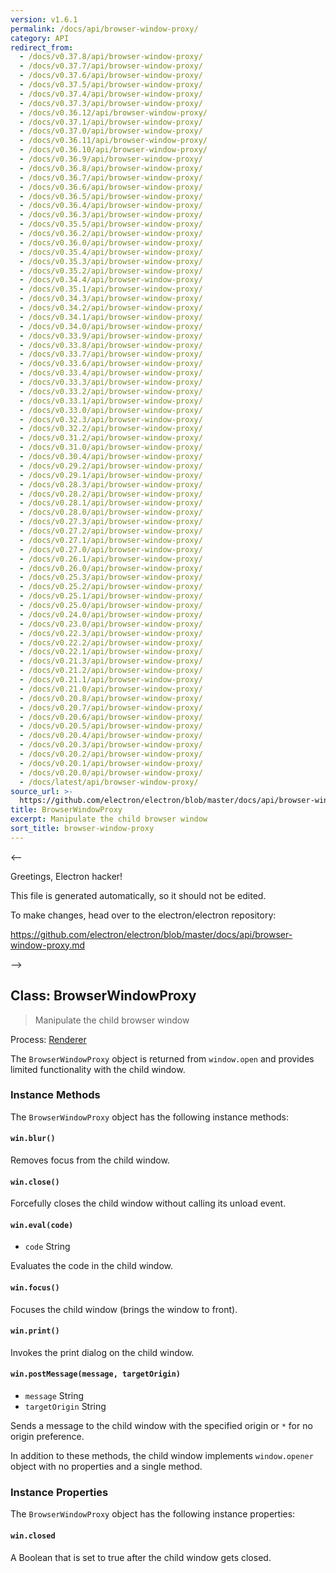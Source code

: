 ```yaml
---
version: v1.6.1
permalink: /docs/api/browser-window-proxy/
category: API
redirect_from:
  - /docs/v0.37.8/api/browser-window-proxy/
  - /docs/v0.37.7/api/browser-window-proxy/
  - /docs/v0.37.6/api/browser-window-proxy/
  - /docs/v0.37.5/api/browser-window-proxy/
  - /docs/v0.37.4/api/browser-window-proxy/
  - /docs/v0.37.3/api/browser-window-proxy/
  - /docs/v0.36.12/api/browser-window-proxy/
  - /docs/v0.37.1/api/browser-window-proxy/
  - /docs/v0.37.0/api/browser-window-proxy/
  - /docs/v0.36.11/api/browser-window-proxy/
  - /docs/v0.36.10/api/browser-window-proxy/
  - /docs/v0.36.9/api/browser-window-proxy/
  - /docs/v0.36.8/api/browser-window-proxy/
  - /docs/v0.36.7/api/browser-window-proxy/
  - /docs/v0.36.6/api/browser-window-proxy/
  - /docs/v0.36.5/api/browser-window-proxy/
  - /docs/v0.36.4/api/browser-window-proxy/
  - /docs/v0.36.3/api/browser-window-proxy/
  - /docs/v0.35.5/api/browser-window-proxy/
  - /docs/v0.36.2/api/browser-window-proxy/
  - /docs/v0.36.0/api/browser-window-proxy/
  - /docs/v0.35.4/api/browser-window-proxy/
  - /docs/v0.35.3/api/browser-window-proxy/
  - /docs/v0.35.2/api/browser-window-proxy/
  - /docs/v0.34.4/api/browser-window-proxy/
  - /docs/v0.35.1/api/browser-window-proxy/
  - /docs/v0.34.3/api/browser-window-proxy/
  - /docs/v0.34.2/api/browser-window-proxy/
  - /docs/v0.34.1/api/browser-window-proxy/
  - /docs/v0.34.0/api/browser-window-proxy/
  - /docs/v0.33.9/api/browser-window-proxy/
  - /docs/v0.33.8/api/browser-window-proxy/
  - /docs/v0.33.7/api/browser-window-proxy/
  - /docs/v0.33.6/api/browser-window-proxy/
  - /docs/v0.33.4/api/browser-window-proxy/
  - /docs/v0.33.3/api/browser-window-proxy/
  - /docs/v0.33.2/api/browser-window-proxy/
  - /docs/v0.33.1/api/browser-window-proxy/
  - /docs/v0.33.0/api/browser-window-proxy/
  - /docs/v0.32.3/api/browser-window-proxy/
  - /docs/v0.32.2/api/browser-window-proxy/
  - /docs/v0.31.2/api/browser-window-proxy/
  - /docs/v0.31.0/api/browser-window-proxy/
  - /docs/v0.30.4/api/browser-window-proxy/
  - /docs/v0.29.2/api/browser-window-proxy/
  - /docs/v0.29.1/api/browser-window-proxy/
  - /docs/v0.28.3/api/browser-window-proxy/
  - /docs/v0.28.2/api/browser-window-proxy/
  - /docs/v0.28.1/api/browser-window-proxy/
  - /docs/v0.28.0/api/browser-window-proxy/
  - /docs/v0.27.3/api/browser-window-proxy/
  - /docs/v0.27.2/api/browser-window-proxy/
  - /docs/v0.27.1/api/browser-window-proxy/
  - /docs/v0.27.0/api/browser-window-proxy/
  - /docs/v0.26.1/api/browser-window-proxy/
  - /docs/v0.26.0/api/browser-window-proxy/
  - /docs/v0.25.3/api/browser-window-proxy/
  - /docs/v0.25.2/api/browser-window-proxy/
  - /docs/v0.25.1/api/browser-window-proxy/
  - /docs/v0.25.0/api/browser-window-proxy/
  - /docs/v0.24.0/api/browser-window-proxy/
  - /docs/v0.23.0/api/browser-window-proxy/
  - /docs/v0.22.3/api/browser-window-proxy/
  - /docs/v0.22.2/api/browser-window-proxy/
  - /docs/v0.22.1/api/browser-window-proxy/
  - /docs/v0.21.3/api/browser-window-proxy/
  - /docs/v0.21.2/api/browser-window-proxy/
  - /docs/v0.21.1/api/browser-window-proxy/
  - /docs/v0.21.0/api/browser-window-proxy/
  - /docs/v0.20.8/api/browser-window-proxy/
  - /docs/v0.20.7/api/browser-window-proxy/
  - /docs/v0.20.6/api/browser-window-proxy/
  - /docs/v0.20.5/api/browser-window-proxy/
  - /docs/v0.20.4/api/browser-window-proxy/
  - /docs/v0.20.3/api/browser-window-proxy/
  - /docs/v0.20.2/api/browser-window-proxy/
  - /docs/v0.20.1/api/browser-window-proxy/
  - /docs/v0.20.0/api/browser-window-proxy/
  - /docs/latest/api/browser-window-proxy/
source_url: >-
  https://github.com/electron/electron/blob/master/docs/api/browser-window-proxy.md
title: BrowserWindowProxy
excerpt: Manipulate the child browser window
sort_title: browser-window-proxy
---
```



<--

Greetings, Electron hacker!

This file is generated automatically, so it should not be edited.

To make changes, head over to the electron/electron repository:

https://github.com/electron/electron/blob/master/docs/api/browser-window-proxy.md

-->

## Class: BrowserWindowProxy

> Manipulate the child browser window

Process: [Renderer]({{site.baseurl}}/docs/glossary#renderer-process)

The `BrowserWindowProxy` object is returned from `window.open` and provides limited functionality with the child window.

### Instance Methods

The `BrowserWindowProxy` object has the following instance methods:

#### `win.blur()`

Removes focus from the child window.

#### `win.close()`

Forcefully closes the child window without calling its unload event.

#### `win.eval(code)`

*   `code` String

Evaluates the code in the child window.

#### `win.focus()`

Focuses the child window (brings the window to front).

#### `win.print()`

Invokes the print dialog on the child window.

#### `win.postMessage(message, targetOrigin)`

*   `message` String
*   `targetOrigin` String

Sends a message to the child window with the specified origin or `*` for no origin preference.

In addition to these methods, the child window implements `window.opener` object with no properties and a single method.

### Instance Properties

The `BrowserWindowProxy` object has the following instance properties:

#### `win.closed`

A Boolean that is set to true after the child window gets closed.
